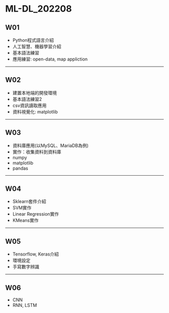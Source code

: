 # ML-DL_202208
## W01
- Python程式語言介紹
- 人工智慧、機器學習介紹
- 基本語法練習
- 應用練習: open-data, map appliction

----

## W02

- 建置本地端的開發環境
- 基本語法練習2
- csv資訊讀取應用
- 資料視覺化: matplotlib


----
## W03

- 資料庫應用(以MySQL、MariaDB為例)
- 實作：收集資料到資料庫
- numpy
- matplotlib
- pandas

----
## W04

- Sklearn套件介紹
- SVM實作
- Linear Regression實作
- KMeans實作

----
## W05

- Tensorflow, Keras介紹
- 環境設定
- 手寫數字辨識

----
## W06

- CNN
- RNN, LSTM

